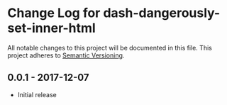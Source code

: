 # Change Log for dash-dangerously-set-inner-html
All notable changes to this project will be documented in this file.
This project adheres to [Semantic Versioning](http://semver.org/).


## 0.0.1 - 2017-12-07
- Initial release
